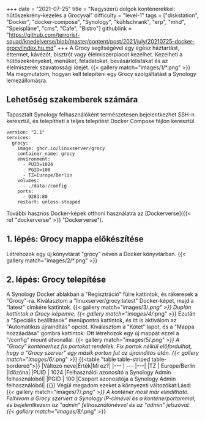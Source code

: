 +++
date = "2021-07-25"
title = "Nagyszerű dolgok konténerekkel: hűtőszekrény-kezelés a Grocyval"
difficulty = "level-1"
tags = ["diskstation", "Docker", "docker-compose", "Synology", "kühlschrank", "erp", "mhd", "Speispläne", "cms", "Cafe", "Bistro"]
githublink = "https://github.com/terrorist-squad/knedelverse/blob/master/content/post/2021/july/20210725-docker-grocy/index.hu.md"
+++
A Grocy segítségével egy egész háztartást, éttermet, kávézót, bisztrót vagy élelmiszerpiacot kezelhet. Kezelheti a hűtőszekrényeket, menüket, feladatokat, bevásárlólistákat és az élelmiszerek szavatossági idejét.
{{< gallery match="images/1/*.png" >}}
Ma megmutatom, hogyan kell telepíteni egy Grocy szolgáltatást a Synology lemezállomásra.
## Lehetőség szakemberek számára
Tapasztalt Synology felhasználóként természetesen bejelentkezhet SSH-n keresztül, és telepítheti a teljes telepítést Docker Compose fájlon keresztül.
```
version: "2.1"
services:
  grocy:
    image: ghcr.io/linuxserver/grocy
    container_name: grocy
    environment:
      - PUID=1024
      - PGID=100
      - TZ=Europe/Berlin
    volumes:
      - ./data:/config
    ports:
      - 9283:80
    restart: unless-stopped

```
További hasznos Docker-képek otthoni használatra az [Dockerverse]({{< ref "dockerverse" >}} "Dockerverse").
## 1. lépés: Grocy mappa előkészítése
Létrehozok egy új könyvtárat "grocy" néven a Docker könyvtárban.
{{< gallery match="images/2/*.png" >}}

## 2. lépés: Grocy telepítése
A Synology Docker ablakban a "Regisztráció" fülre kattintok, és rákeresek a "Grocy"-ra. Kiválasztom a "linuxserver/grocy:latest" Docker-képet, majd a "latest" címkére kattintok.
{{< gallery match="images/3/*.png" >}}
Duplán kattintok a Grocy-képemre.
{{< gallery match="images/4/*.png" >}}
Ezután a "Speciális beállítások" menüpontra kattintok, és itt is aktiválom az "Automatikus újraindítás" opciót. Kiválasztom a "Kötet" lapot, és a "Mappa hozzáadása" gombra kattintok. Ott létrehozok egy új mappát ezzel a "/config" mount útvonallal.
{{< gallery match="images/5/*.png" >}}
A "Grocy" konténerhez fix portokat rendelek. Fix portok nélkül előfordulhat, hogy a "Grocy szerver" egy másik porton fut az újraindítás után.
{{< gallery match="images/6/*.png" >}}
{{<table "table table-striped table-bordered">}}
|Változó neve|Érték|Mi ez?|
|--- | --- |---|
|TZ | Europe/Berlin |Időzóna|
|PUID | 1024 |Felhasználói azonosító a Synology Admin felhasználóból|
|PGID |	100 |Csoport azonosítója a Synology Admin felhasználóból|
{{</table>}}
Végül megadom ezeket a környezeti változókat:Lásd:
{{< gallery match="images/7/*.png" >}}
A konténer most már elindítható. Felhívom a Grocy szervert a Synology IP-címével és a konténerportommal, és bejelentkezem az "admin" felhasználónévvel és az "admin" jelszóval.
{{< gallery match="images/8/*.png" >}}

